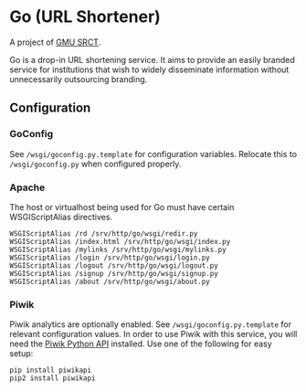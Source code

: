 # Go (URL Shortener)

A project of [GMU SRCT](http://srct.gmu.edu).

Go is a drop-in URL shortening service. It aims to provide an easily
branded service for institutions that wish to widely disseminate
information without unnecessarily outsourcing branding.

## Configuration

### GoConfig

See `/wsgi/goconfig.py.template` for configuration variables. Relocate this
to `/wsgi/goconfig.py` when configured properly.

### Apache

The host or virtualhost being used for Go must have certain WSGIScriptAlias
directives.

```
WSGIScriptAlias /rd /srv/http/go/wsgi/redir.py
WSGIScriptAlias /index.html /srv/http/go/wsgi/index.py
WSGIScriptAlias /mylinks /srv/http/go/wsgi/mylinks.py
WSGIScriptAlias /login /srv/http/go/wsgi/login.py
WSGIScriptAlias /logout /srv/http/go/wsgi/logout.py
WSGIScriptAlias /signup /srv/http/go/wsgi/signup.py
WSGIScriptAlias /about /srv/http/go/wsgi/about.py
```

### Piwik

Piwik analytics are optionally enabled. See `/wsgi/goconfig.py.template`
for relevant configuration values. In order to use Piwik with this service,
you will need the
[Piwik Python API](https://github.com/piwik/piwik-python-api) installed.
Use one of the following for easy setup:

```
pip install piwikapi
pip2 install piwikapi
```

